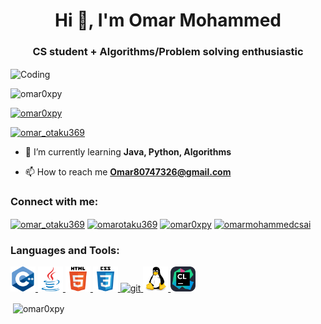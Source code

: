 <h1 align="center">Hi 👋, I'm Omar Mohammed</h1>
<h3 align="center">CS student + Algorithms/Problem solving enthusiastic</h3>
<img align="center" alt="Coding" src="https://c4.wallpaperflare.com/wallpaper/135/692/935/astronaut-space-black-background-artwork-hd-wallpaper-preview.jpg">

<p align="left"> <img src="https://komarev.com/ghpvc/?username=omar0xpy&label=Profile%20views&color=0e75b6&style=flat" alt="omar0xpy" /> </p>
<p align="left"> <a href="https://github.com/ryo-ma/github-profile-trophy"><img src="https://github-profile-trophy.vercel.app/?username=omar0xpy" alt="omar0xpy"/> </a> </p>
<p align="left"> <a href="https://twitter.com/omar_otaku369" target="blank"><img src="https://img.shields.io/twitter/follow/omar_otaku369?logo=twitter&style=for-the-badge" alt="omar_otaku369" /></a> </p>

- 🌱 I’m currently learning **Java, Python, Algorithms**

- 📫 How to reach me **Omar80747326@gmail.com**

<h3 align="left">Connect with me:</h3>
<p align="left">
<a href="https://twitter.com/omar_otaku369" target="blank"><img align="center" src="https://img.freepik.com/free-vector/twitter-new-2023-x-logo-white-background-vector_1017-45422.jpg?size=338&ext=jpg&ga=GA1.1.34264412.1711411200&semt=ais" alt="omar_otaku369" height="40" width="40" /></a>
<a href="https://fb.com/omarotaku369" target="blank"><img align="center" src="https://raw.githubusercontent.com/rahuldkjain/github-profile-readme-generator/master/src/images/icons/Social/facebook.svg" alt="omarotaku369" height="30" width="40" /></a>
<!-- <a href="https://instagram.com/omarotaku369" target="blank"><img align="center" src="https://raw.githubusercontent.com/rahuldkjain/github-profile-readme-generator/master/src/images/icons/Social/instagram.svg" alt="omarotaku369" height="30" width="40" /></a> -->
<a href="https://www.hackerrank.com/omar0xpy" target="blank"><img align="center" src="https://raw.githubusercontent.com/rahuldkjain/github-profile-readme-generator/master/src/images/icons/Social/hackerrank.svg" alt="omar0xpy" height="30" width="40" /></a>
<a href="https://codeforces.com/profile/omarmohammedcsai" target="blank"><img align="center" src="https://raw.githubusercontent.com/rahuldkjain/github-profile-readme-generator/master/src/images/icons/Social/codeforces.svg" alt="omarmohammedcsai" height="30" width="40" /></a>
</p>

<h3 align="left">Languages and Tools:</h3>

<p align="left">
<a href="https://www.w3schools.com/cpp/" target="_blank" rel="noreferrer"> <img src="https://raw.githubusercontent.com/devicons/devicon/master/icons/cplusplus/cplusplus-original.svg" alt="cplusplus" width="40" height="40"/> </a>
<a href="https://www.java.com" target="_blank" rel="noreferrer"> <img src="https://raw.githubusercontent.com/devicons/devicon/master/icons/java/java-original.svg" alt="java" width="40" height="40"/> </a>
<a href="https://www.w3.org/html/" target="_blank" rel="noreferrer"> <img src="https://raw.githubusercontent.com/devicons/devicon/master/icons/html5/html5-original-wordmark.svg" alt="html5" width="40" height="40"/> </a>
<a href="https://www.w3schools.com/css/" target="_blank" rel="noreferrer"> <img src="https://raw.githubusercontent.com/devicons/devicon/master/icons/css3/css3-original-wordmark.svg" alt="css3" width="40" height="40"/> </a>
<a href="https://git-scm.com/" target="_blank" rel="noreferrer"> <img src="https://www.vectorlogo.zone/logos/git-scm/git-scm-icon.svg" alt="git" width="40" height="40"/> </a>
<a href="https://www.linux.org/" target="_blank" rel="noreferrer"> <img src="https://raw.githubusercontent.com/devicons/devicon/master/icons/linux/linux-original.svg" alt="linux" width="40" height="40"/> </a>
<a href="https://www.jetbrains.com/clion/" target="_blank" rel="noreferrer"> <img src="https://raw.githubusercontent.com/tandpfun/skill-icons/65dea6c4eaca7da319e552c09f4cf5a9a8dab2c8/icons/CLion-Dark.svg" alt="Clion" width="40" height="40"/> </a>
</p>

<p>&nbsp;<img align="center" src="https://github-readme-stats.vercel.app/api?username=omar0xpy&show_icons=true&locale=en" alt="omar0xpy" /></p>
